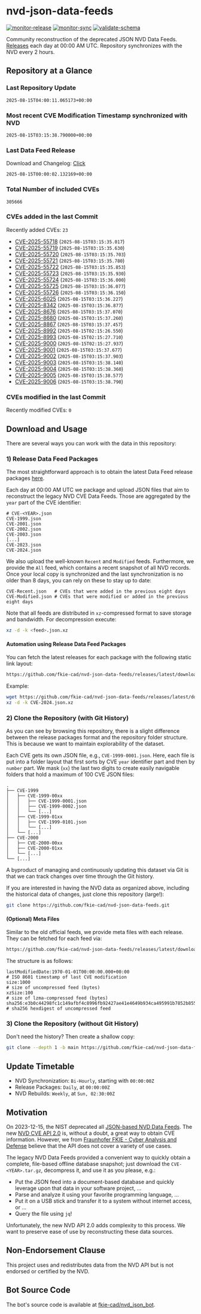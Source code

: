 # nvd-json-data-feeds

[![monitor-release](https://github.com/fkie-cad/nvd-json-data-feeds/actions/workflows/monitor_release.yml/badge.svg)](https://github.com/fkie-cad/nvd-json-data-feeds/actions/workflows/monitor_release.yml)
[![monitor-sync](https://github.com/fkie-cad/nvd-json-data-feeds/actions/workflows/monitor_sync.yml/badge.svg)](https://github.com/fkie-cad/nvd-json-data-feeds/actions/workflows/monitor_sync.yml)
[![validate-schema](https://github.com/fkie-cad/nvd-json-data-feeds/actions/workflows/validate_schema.yml/badge.svg)](https://github.com/fkie-cad/nvd-json-data-feeds/actions/workflows/validate_schema.yml)

Community reconstruction of the deprecated JSON NVD Data Feeds.
[Releases](https://github.com/fkie-cad/nvd-json-data-feeds/releases/latest) each day at 00:00 AM UTC.
Repository synchronizes with the NVD every 2 hours.

## Repository at a Glance

### Last Repository Update

```plain
2025-08-15T04:00:11.065173+00:00
```

### Most recent CVE Modification Timestamp synchronized with NVD

```plain
2025-08-15T03:15:38.790000+00:00
```

### Last Data Feed Release

Download and Changelog: [Click](https://github.com/fkie-cad/nvd-json-data-feeds/releases/latest)

```plain
2025-08-15T00:00:02.132169+00:00
```

### Total Number of included CVEs

```plain
305666
```

### CVEs added in the last Commit

Recently added CVEs: `23`

- [CVE-2025-55718](CVE-2025/CVE-2025-557xx/CVE-2025-55718.json) (`2025-08-15T03:15:35.017`)
- [CVE-2025-55719](CVE-2025/CVE-2025-557xx/CVE-2025-55719.json) (`2025-08-15T03:15:35.630`)
- [CVE-2025-55720](CVE-2025/CVE-2025-557xx/CVE-2025-55720.json) (`2025-08-15T03:15:35.703`)
- [CVE-2025-55721](CVE-2025/CVE-2025-557xx/CVE-2025-55721.json) (`2025-08-15T03:15:35.780`)
- [CVE-2025-55722](CVE-2025/CVE-2025-557xx/CVE-2025-55722.json) (`2025-08-15T03:15:35.853`)
- [CVE-2025-55723](CVE-2025/CVE-2025-557xx/CVE-2025-55723.json) (`2025-08-15T03:15:35.930`)
- [CVE-2025-55724](CVE-2025/CVE-2025-557xx/CVE-2025-55724.json) (`2025-08-15T03:15:36.000`)
- [CVE-2025-55725](CVE-2025/CVE-2025-557xx/CVE-2025-55725.json) (`2025-08-15T03:15:36.077`)
- [CVE-2025-55726](CVE-2025/CVE-2025-557xx/CVE-2025-55726.json) (`2025-08-15T03:15:36.150`)
- [CVE-2025-6025](CVE-2025/CVE-2025-60xx/CVE-2025-6025.json) (`2025-08-15T03:15:36.227`)
- [CVE-2025-8342](CVE-2025/CVE-2025-83xx/CVE-2025-8342.json) (`2025-08-15T03:15:36.877`)
- [CVE-2025-8676](CVE-2025/CVE-2025-86xx/CVE-2025-8676.json) (`2025-08-15T03:15:37.070`)
- [CVE-2025-8680](CVE-2025/CVE-2025-86xx/CVE-2025-8680.json) (`2025-08-15T03:15:37.260`)
- [CVE-2025-8867](CVE-2025/CVE-2025-88xx/CVE-2025-8867.json) (`2025-08-15T03:15:37.457`)
- [CVE-2025-8992](CVE-2025/CVE-2025-89xx/CVE-2025-8992.json) (`2025-08-15T02:15:26.550`)
- [CVE-2025-8993](CVE-2025/CVE-2025-89xx/CVE-2025-8993.json) (`2025-08-15T02:15:27.710`)
- [CVE-2025-9000](CVE-2025/CVE-2025-90xx/CVE-2025-9000.json) (`2025-08-15T02:15:27.937`)
- [CVE-2025-9001](CVE-2025/CVE-2025-90xx/CVE-2025-9001.json) (`2025-08-15T03:15:37.677`)
- [CVE-2025-9002](CVE-2025/CVE-2025-90xx/CVE-2025-9002.json) (`2025-08-15T03:15:37.903`)
- [CVE-2025-9003](CVE-2025/CVE-2025-90xx/CVE-2025-9003.json) (`2025-08-15T03:15:38.140`)
- [CVE-2025-9004](CVE-2025/CVE-2025-90xx/CVE-2025-9004.json) (`2025-08-15T03:15:38.360`)
- [CVE-2025-9005](CVE-2025/CVE-2025-90xx/CVE-2025-9005.json) (`2025-08-15T03:15:38.577`)
- [CVE-2025-9006](CVE-2025/CVE-2025-90xx/CVE-2025-9006.json) (`2025-08-15T03:15:38.790`)


### CVEs modified in the last Commit

Recently modified CVEs: `0`



## Download and Usage

There are several ways you can work with the data in this repository:

### 1) Release Data Feed Packages

The most straightforward approach is to obtain the latest Data Feed release packages [here](https://github.com/fkie-cad/nvd-json-data-feeds/releases/latest).

Each day at 00:00 AM UTC we package and upload JSON files that aim to reconstruct the legacy NVD CVE Data Feeds.
Those are aggregated by the `year` part of the CVE identifier:

```
# CVE-<YEAR>.json
CVE-1999.json
CVE-2001.json
CVE-2002.json
CVE-2003.json
[...]
CVE-2023.json
CVE-2024.json
```

We also upload the well-known `Recent` and `Modified` feeds.
Furthermore, we provide the `All` feed, which contains a recent snapshot of all NVD records.
Once your local copy is synchronized and the last synchronization is no older than 8 days, you can rely on these to stay up to date:

```plain
CVE-Recent.json   # CVEs that were added in the previous eight days
CVE-Modified.json # CVEs that were modified or added in the previous eight days
```

Note that all feeds are distributed in `xz`-compressed format to save storage and bandwidth.
For decompression execute:

```sh
xz -d -k <feed>.json.xz
```

#### Automation using Release Data Feed Packages

You can fetch the latest releases for each package with the following static link layout:

```sh
https://github.com/fkie-cad/nvd-json-data-feeds/releases/latest/download/CVE-<YEAR>.json.xz
```

Example:

```sh
wget https://github.com/fkie-cad/nvd-json-data-feeds/releases/latest/download/CVE-2024.json.xz
xz -d -k CVE-2024.json.xz
```

### 2) Clone the Repository (with Git History)

As you can see by browsing this repository, there is a slight difference between the release packages format and the repository folder structure.
This is because we want to maintain explorability of the dataset.

Each CVE gets its own JSON file, e.g., `CVE-1999-0001.json`.
Here, each file is put into a folder layout that first sorts by CVE `year` identifier part and then by `number` part.
We mask (`xx`) the last two digits to create easily navigable folders that hold a maximum of 100 CVE JSON files:

```plain
.
├── CVE-1999
│   ├── CVE-1999-00xx
│   │   ├── CVE-1999-0001.json
│   │   ├── CVE-1999-0002.json
│   │   └── [...]
│   ├── CVE-1999-01xx
│   │   ├── CVE-1999-0101.json
│   │   └── [...]
│   └── [...]
├── CVE-2000
│   ├── CVE-2000-00xx
│   ├── CVE-2000-01xx
│   └── [...]
└── [...]
```

A byproduct of managing and continuously updating this dataset via Git is that we can track changes over time through the Git history.

If you are interested in having the NVD data as organized above, including the historical data of changes, just clone this repository (large!):

```sh
git clone https://github.com/fkie-cad/nvd-json-data-feeds.git
```

#### (Optional) Meta Files

Similar to the old official feeds, we provide meta files with each release. They can be fetched for each feed via:

```sh
https://github.com/fkie-cad/nvd-json-data-feeds/releases/latest/download/CVE-<YEAR>.meta
```

The structure is as follows:

```plain
lastModifiedDate:1970-01-01T00:00:00.000+00:00                          # ISO 8601 timestamp of last CVE modification
size:1000                                                               # size of uncompressed feed (bytes)
xzSize:100                                                              # size of lzma-compressed feed (bytes)
sha256:e3b0c44298fc1c149afbf4c8996fb92427ae41e4649b934ca495991b7852b855 # sha256 hexdigest of uncompressed feed
```

### 3) Clone the Repository (without Git History)

Don't need the history? Then create a shallow copy:

```sh
git clone --depth 1 -b main https://github.com/fkie-cad/nvd-json-data-feeds.git
```


## Update Timetable

* NVD Synchronization: `Bi-Hourly`, starting with `00:00:00Z`
* Release Packages: `Daily`, at `00:00:00Z`
* NVD Rebuilds: `Weekly`, at `Sun, 02:30:00Z`


## Motivation

On 2023-12-15, the NIST deprecated all [JSON-based NVD Data Feeds](https://nvd.nist.gov/vuln/data-feeds#divRetirementBanner-1).
The new [NVD CVE API 2.0](https://nvd.nist.gov/developers/vulnerabilities) is, without a doubt, a great way to obtain CVE information.
However, we from [Fraunhofer FKIE - Cyber Analysis and Defense](https://www.fkie.fraunhofer.de/en/departments/cad.html) believe that the API does not cover a variety of use cases.

The legacy NVD Data Feeds provided a convenient way to quickly obtain a complete, file-based offline database snapshot; just download the `CVE-<YEAR>.tar.gz`, decompress it, and use it as you please, e.g.:

- Put the JSON feed into a document-based database and quickly leverage upon that data in your software project, ...
- Parse and analyze it using your favorite programming language, ...
- Put it on a USB stick and transfer it to a system without internet access, or ...
- Query the file using `jq`!

Unfortunately, the new NVD API 2.0 adds complexity to this process.
We want to preserve ease of use by reconstructing these data sources.

## Non-Endorsement Clause

This project uses and redistributes data from the NVD API but is not endorsed or certified by the NVD.

## Bot Source Code

The bot's source code is available at [fkie-cad/nvd\_json\_bot](https://github.com/fkie-cad/nvd_json_bot).